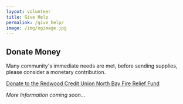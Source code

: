 ```yaml
---
layout: volunteer
title: Give Help
permalink: /give_help/
image: /img/ogimage.jpg
---
```


<!-- ## Donate Time

[Sign up to volunteer with the Red Cross]() -->

## Donate Money

Many community's immediate needs are met, before sending supplies, please consider a monetary contribution.

<a class="btn btn-success" href="https://rcu-community-fund.squarespace.com/donate/">Donate to the Redwood Credit Union North Bay Fire Relief Fund</a>

<!-- ## Provide Shelter

## Donate Supplies -->

<p class="lead"><em>More Information coming soon...</em></p>